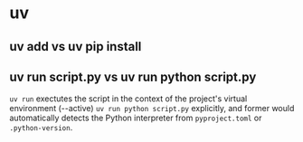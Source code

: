 # uv

## uv add vs uv pip install

## uv run script.py vs uv run python script.py
`uv run` exectutes the script in the context of the project's virtual environment (--active)
`uv run python script.py` explicitly, and former would automatically detects the Python interpreter from `pyproject.toml` or `.python-version`.
